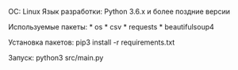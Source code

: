 ﻿ ОС: Linux
 Язык разработки: Python 3.6.x и более поздние версии

 Используемые пакеты:
    * os
    * csv
    * requests
    * beautifulsoup4
 
 
 Установка пакетов:
    pip3 install -r requirements.txt
    
 Запуск:
    python3 src/main.py